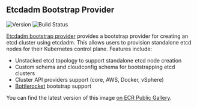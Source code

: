 ## **Etcdadm Bootstrap Provider**
![Version](https://img.shields.io/badge/version-v0.1.0‒beta‒4.1-blue)
![Build Status](https://codebuild.us-west-2.amazonaws.com/badges?uuid=eyJlbmNyeXB0ZWREYXRhIjoiVjVpNkZxSkZLbFBTZU1RNXZHY0pnREo1VDBVKzFDTEoybVdyd0VYUGNkV0RYQjdwdEM0VGtqMkxlbTdTeDdPT1NKbDRaYWdzdFE3NlFPcWowUUMzcWdnPSIsIml2UGFyYW1ldGVyU3BlYyI6Inlyd044bVFENkpiWU1JT08iLCJtYXRlcmlhbFNldFNlcmlhbCI6MX0%3D&branch=main)

[Etcdadm bootstrap provider](https://github.com/mrajashree/etcdadm-bootstrap-provider) provides a bootstrap provider for creating an etcd cluster using etcdadm. This allows users to provision standalone etcd nodes for their Kubernetes control plane.
Features include:
* Unstacked etcd topology to support standalone etcd node creation
* Custom schema and cloudconfig schema for bootstrapping etcd clusters
* Cluster API providers support (core, AWS, Docker, vSphere)
* [Bottlerocket](https://github.com/bottlerocket-os/bottlerocket) bootstrap support

You can find the latest version of this image [on ECR Public Gallery](https://gallery.ecr.aws/eks-anywhere/mrajashree/etcdadm-bootstrap-provider).
